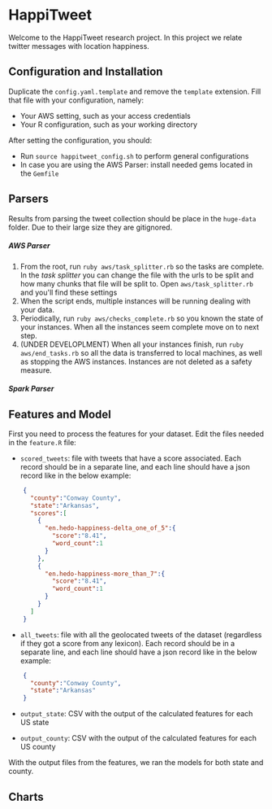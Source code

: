 # HappiTweet

Welcome to the HappiTweet research project. In this project we relate twitter messages with location happiness.

## Configuration and Installation

Duplicate the `config.yaml.template` and remove the `template` extension. Fill that file with your configuration, namely:
* Your AWS setting, such as your access credentials
* Your R configuration, such as your working directory

After setting the configuration, you should:
* Run `source happitweet_config.sh` to perform general configurations
* In case you are using the AWS Parser: install needed gems located in the `Gemfile`

## Parsers

Results from parsing the tweet collection should be place in the `huge-data` folder. Due to their large size they are gitignored.

##### AWS Parser
1. From the root, run `ruby aws/task_splitter.rb` so the tasks are complete. In the *task splitter* you can change the file with the urls to be split and how many chunks that file will be split to. Open `aws/task_splitter.rb` and you'll find these settings
2. When the script ends, multiple instances will be running dealing with your data.
3. Periodically, run `ruby aws/checks_complete.rb` so you known the state of your instances. When all the instances seem complete move on to next step.
4. (UNDER DEVELOPLMENT) When all your instances finish, run `ruby aws/end_tasks.rb` so all the data is transferred to local machines, as well as stopping the AWS instances. Instances are not deleted as a safety measure.

##### Spark Parser


## Features and Model

First you need to process the features for your dataset. Edit the files needed in the `feature.R` file:

* `scored_tweets`: file with tweets that have a score associated. Each record should be in a separate line, and each line should have a json record like in the below example:
```json
	{
	  "county":"Conway County",
	  "state":"Arkansas",
	  "scores":[
	    {
	      "en.hedo-happiness-delta_one_of_5":{
	        "score":"8.41",
	        "word_count":1
	      }
	    },
	    {
	      "en.hedo-happiness-more_than_7":{
	        "score":"8.41",
	        "word_count":1
	      }
	    }
	  ]
	}
```

* `all_tweets`: file with all the geolocated tweets of the dataset (regardless if they got a score from any lexicon). Each record should be in a separate line, and each line should have a json record like in the below example:
```json
	{
	  "county":"Conway County",
	  "state":"Arkansas"
	}
```

* `output_state`: CSV with the output of the calculated features for each US state

* `output_county`: CSV with the output of the calculated features for each US county

With the output files from the features, we ran the models for both state and county.


## Charts
